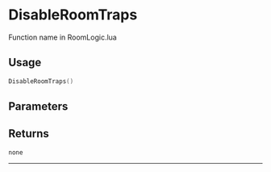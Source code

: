 # DisableRoomTraps
Function name in RoomLogic.lua
## Usage
```lua
DisableRoomTraps()
```
## Parameters

## Returns
`none`

---